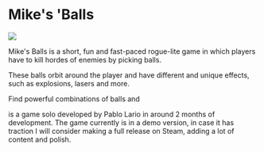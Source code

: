 # Mike's 'Balls

![](https://github.com/Your_Repository_Name/Your_GIF_Name.gif)

Mike's Balls is a short, fun and fast-paced rogue-lite game in which players have to kill hordes of enemies by picking balls.

These balls orbit around the player and have different and unique effects, such as explosions, lasers and more.

Find powerful combinations of balls and 

is a game solo developed by Pablo Lario in around 2 months of development. The game currently is in a demo version, in case it has traction I will consider making a full release on Steam, adding a lot of content and polish.
